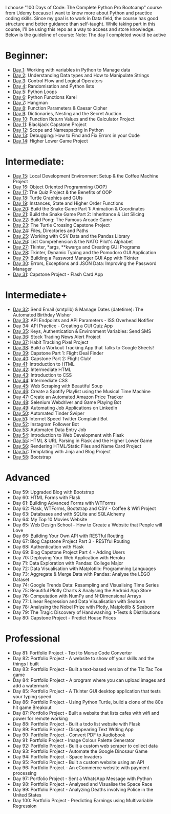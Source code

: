 I choose "100 Days of Code: The Complete Python Pro Bootcamp" course from Udemy because I want to know more about Python and practice coding skills. Since my goal is to work in Data field, the course has good structure and better guidance than self-taught. While taking part in this course, I'll be using this repo as a way to access and store knowledge. Below is the guideline of course:
Note: The day I completed would be active
# Beginner: 
* [Day 1](https://github.com/motconkien/python/tree/main/Day1): Working with variables in Python to Manage data
* [Day 2](https://github.com/motconkien/python/tree/main/Day2): Understanding Data types and How to Manipulate Strings
* [Day 3](https://github.com/motconkien/python/tree/main/Day3): Control Flow and Logical Operators
* [Day 4](https://github.com/motconkien/python/tree/main/Day4): Randomisation and Python lists
* [Day 5](https://github.com/motconkien/python/tree/main/Day5): Python Loops
* [Day 6](https://github.com/motconkien/python/tree/main/Day6): Python Functions Karel
* [Day 7](https://github.com/motconkien/python/tree/main/Day7): Hangman
* [Day 8](https://github.com/motconkien/python/tree/main/Day8): Function Parameters & Caesar Cipher
* [Day 9](https://github.com/motconkien/python/tree/main/Day9): Dictionaries, Nesting and the Secret Auction
* [Day 10](https://github.com/motconkien/python/tree/main/Day10): Function Return Values and the Calculator Project
* [Day 11](https://github.com/motconkien/python/tree/main/Day11): Blackjack Capstone Project
* [Day 12](https://github.com/motconkien/python/tree/main/Day12): Scope and Namespacing in Python
* [Day 13](https://github.com/motconkien/python/tree/main/Day13): Debugging: How to Find and Fix Errors in your Code
* [Day 14](https://github.com/motconkien/python/tree/main/Day14): Higher Lower Game Project

# Intermediate:
* [Day 15](https://github.com/motconkien/python/tree/main/Day15): Local Development Environment Setup & the Coffee Machine Project
* [Day 16](https://github.com/motconkien/python/tree/main/Day16): Object Oriented Programming (OOP)
* [Day 17](https://github.com/motconkien/python/tree/main/Day17): The Quiz Project & the Benefits of OOP
* [Day 18](https://github.com/motconkien/python/tree/main/Day18): Turtle Graphics and GUIs
* [Day 19](https://github.com/motconkien/python/tree/main/Day19): Instances, State and Higher Order Functions
* [Day 20](https://github.com/motconkien/python/tree/main/Day20): Build the Snake Game Part 1: Animation & Coordinates
* [Day 21](https://github.com/motconkien/python/tree/main/Day21): Build the Snake Game Part 2: Inheritance & List Slicing
* [Day 22](https://github.com/motconkien/python/tree/main/Day22): Build Pong: The Famous Arcade Game
* [Day 23](https://github.com/motconkien/python/tree/main/Day23): The Turtle Crossing Capstone Project
* [Day 24](https://github.com/motconkien/python/tree/main/Day24): Files, Directories and Paths
* [Day 25](https://github.com/motconkien/python/tree/main/Day25): Working with CSV Data and the Pandas Library
* [Day 26](https://github.com/motconkien/python/tree/main/Day26): List Comprehension & the NATO Pilot's Alphabet
* [Day 27](https://github.com/motconkien/python/tree/main/Day27): Tkinter, *args, **kwargs and Creating GUI Programs
* [Day 28](https://github.com/motconkien/python/tree/main/Day28): Tkinter, Dynamic Typing and the Pomodoro GUI Application
* [Day 29](https://github.com/motconkien/python/tree/main/Day29): Building a Password Manager GUI App with Tkinter
* [Day 30](https://github.com/motconkien/python/tree/main/Day30): Errors, Exceptions and JSON Data: Improving the Password Manager
* [Day 31](https://github.com/motconkien/python/tree/main/Day31): Capstone Project - Flash Card App

# Intermediate+
* [Day 32](https://github.com/motconkien/python/tree/main/Day32): Send Email (smtplib) & Manage Dates (datetime): The Automated Birthday Wisher
* [Day 33](https://github.com/motconkien/python/tree/main/Day33): API Endpoints and API Parameters - ISS Overhead Notifier
* [Day 34](https://github.com/motconkien/python/tree/main/Day34): API Practice - Creating a GUI Quiz App
* [Day 35](https://github.com/motconkien/python/tree/main/Day35): Keys, Authentication & Environment Variables: Send SMS
* [Day 36](https://github.com/motconkien/python/tree/main/Day36): Stock Trading News Alert Project
* [Day 37](https://github.com/motconkien/python/tree/main/Day37): Habit Tracking Pixel Project
* [Day 38](https://github.com/motconkien/python/tree/main/Day38): Build a Workout Tracking App that Talks to Google Sheets!
* [Day 39](https://github.com/motconkien/python/tree/main/Day39): Capstone Part 1: Flight Deal Finder
* [Day 40](https://github.com/motconkien/python/tree/main/Day40): Capstone Part 2: Flight Club!
* [Day 41](https://github.com/motconkien/python/tree/main/Day41): Introduction to HTML
* [Day 42](https://github.com/motconkien/python/tree/main/Day42): Intermediate HTML
* [Day 43](https://github.com/motconkien/python/tree/main/Day43): Introduction to CSS
* [Day 44](https://github.com/motconkien/python/tree/main/Day44): Intermediate CSS
* [Day 45](https://github.com/motconkien/python/tree/main/Day45): Web Scraping with Beautiful Soup
* [Day 46](https://github.com/motconkien/python/tree/main/Day46): Create a Spotify Playlist using the Musical Time Machine
* [Day 47](https://github.com/motconkien/python/tree/main/Day47): Create an Automated Amazon Price Tracker
* [Day 48](https://github.com/motconkien/python/tree/main/Day48): Selenium Webdriver and Game Playing Bot
* [Day 49](https://github.com/motconkien/python/tree/main/Day49): Automating Job Applications on LinkedIn
* [Day 50](https://github.com/motconkien/python/tree/main/Day50): Automated Tinder Swiper
* [Day 51](https://github.com/motconkien/python/tree/main/Day51): Internet Speed Twitter Complaint Bot
* [Day 52](https://github.com/motconkien/python/tree/main/Day52): Instagram Follower Bot
* [Day 53](https://github.com/motconkien/python/tree/main/Day53): Automated Data Entry Job
* [Day 54](): Introduction to Web Development with Flask
* [Day 55](): HTML & URL Parsing in Flask and the Higher Lower Game
* [Day 56](): Rendering HTML/Static Files and Name Card Project
* [Day 57](): Templating with Jinja and Blog Project
* [Day 58](): Bootstrap

# Advanced
* Day 59: Upgraded Blog with Bootstrap
* Day 60: HTML Forms with Flask
* Day 61: Building Advanced Forms with WTForms
* Day 62: Flask, WTForms, Bootstrap and CSV - Coffee & Wifi Project
* Day 63: Databases and with SQLite and SQLAlchemy
* Day 64: My Top 10 Movies Website
* Day 65: Web Design School - How to Create a Website that People will Love
* Day 66: Building Your Own API with RESTful Routing
* Day 67: Blog Capstone Project Part 3 - RESTful Routing
* Day 68: Authentication with Flask
* Day 69: Blog Capstone Project Part 4 - Adding Users
* Day 70: Deploying Your Web Application with Heroku
* Day 71: Data Exploration with Pandas: College Major
* Day 72: Data Visualisation with Matplotlib: Programming Languages
* Day 73: Aggregate & Merge Data with Pandas: Analyse the LEGO Dataset
* Day 74: Google Trends Data: Resampling and Visualising Time Series
* Day 75: Beautiful Plotly Charts & Analysing the Android App Store
* Day 76: Computation with NumPy and N-Dimensional Arrays
* Day 77: Linear Regression and Data Visualisation with Seaborn
* Day 78: Analysing the Nobel Prize with Plotly, Matplotlib & Seaborn
* Day 79: The Tragic Discovery of Handwashing: t-Tests & Distributions
* Day 80: Capstone Project - Predict House Prices

# Professional
* Day 81: Portfolio Project - Text to Morse Code Converter
* Day 82: Portfolio Project - A website to show off your skills and the things I built
* Day 83: Portfolio Project - Built a text-based version of the Tic Tac Toe game
* Day 84: Portfolio Project - A program where you can upload images and add a watermark
* Day 85: Portfolio Project - A Tkinter GUI desktop application that tests your typing speed
* Day 86: Portfolio Project - Using Python Turtle, build a clone of the 80s hit game Breakout
* Day 87: Portfolio Project - Built a website that lists cafes with wifi and power for remote working
* Day 88: Portfolio Project - Built a todo list website with Flask
* Day 89: Portfolio Project - Disappearing Text Writing App
* Day 90: Portfolio Project - Convert PDF to Audiobook
* Day 91: Portfolio Project - Image Colour Palette Generator
* Day 92: Portfolio Project - Built a custom web scraper to collect data
* Day 93: Portfolio Project - Automate the Google Dinosaur Game
* Day 94: Portfolio Project - Space Invaders
* Day 95: Portfolio Project - Built a custom website using an API
* Day 96: Portfolio Project - An eCommerce website with payment processing
* Day 97: Portfolio Project - Sent a WhatsApp Message with Python
* Day 98: Portfolio Project - Analysed and Visualise the Space Race
* Day 99: Portfolio Project - Analyzing Deaths involving Police in the United States
* Day 100: Portfolio Project - Predicting Earnings using Multivariable Regression

